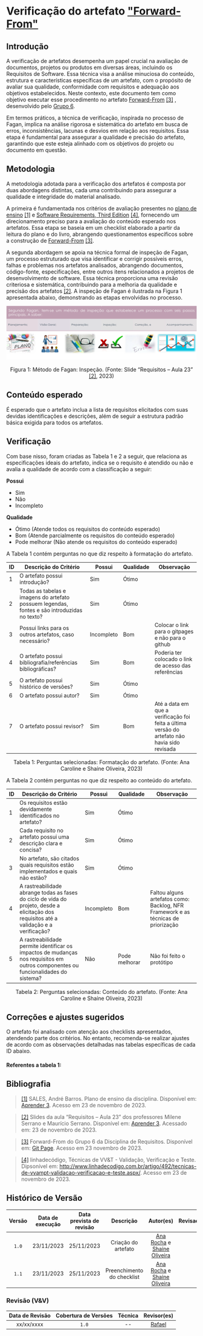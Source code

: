# Verificação do artefato ["Forward-From"](https://requisitos-de-software.github.io/2023.2-Skoob/pos_rastreabilidade/forward/)

## Introdução

A verificação de artefatos desempenha um papel crucial na avaliação de documentos, projetos ou produtos em diversas áreas, incluindo os Requisitos de Software. Essa técnica visa a análise minuciosa do conteúdo, estrutura e características específicas de um artefato, com o propósito de avaliar sua qualidade, conformidade com requisitos e adequação aos objetivos estabelecidos. 
Neste contexto, este documento tem como objetivo executar esse procedimento no artefato [Forward-From](https://requisitos-de-software.github.io/2023.2-Skoob/pos_rastreabilidade/forward/) <a id="c" href="#cc">[3]</a> , desenvolvido pelo [Grupo 6](https://requisitos-de-software.github.io/2023.2-Skoob/).

Em termos práticos, a técnica de verificação, inspirada no processo de Fagan, implica na análise rigorosa e sistemática do artefato em busca de erros, inconsistências, lacunas e desvios em relação aos requisitos. Essa etapa é fundamental para assegurar a qualidade e precisão do artefato, garantindo que este esteja alinhado com os objetivos do projeto ou documento em questão.

## Metodologia

A metodologia adotada para a verificação dos artefatos é composta por duas abordagens distintas, cada uma contribuindo para assegurar a qualidade e integridade do material analisado.

A primeira é fundamentada nos critérios de avaliação presentes no [plano de ensino](https://aprender3.unb.br/pluginfile.php/2692699/mod_resource/content/34/Plano_de_Ensino%20RE%20022023%20Turma%202.pdf) <a id="a" href="#aa">[1]</a> e [Software Requirements, Third Edition](https://aprender3.unb.br/pluginfile.php/2692775/mod_resource/content/1/Elicitacao%20de%20Req.pdf) <a id="d" href="#dd">[4]</a>, fornecendo um direcionamento preciso para a avaliação do conteúdo esperado nos artefatos. Essa etapa se baseia em um checklist elaborado a partir da leitura do plano e do livro, abrangendo questionamentos específicos sobre a construção de [Forward-From](https://requisitos-de-software.github.io/2023.2-Skoob/pos_rastreabilidade/forward/) <a id="c" href="#cc">[3]</a>.

A segunda abordagem se apoia na técnica formal de inspeção de Fagan, um processo estruturado que visa identificar e corrigir possíveis erros, falhas e problemas nos artefatos analisados, abrangendo documentos, código-fonte, especificações, entre outros itens relacionados a projetos de desenvolvimento de software. Essa técnica proporciona uma revisão criteriosa e sistemática, contribuindo para a melhoria da qualidade e precisão dos artefatos <a id="b" href="#bb">[2]</a>. A inspeção de Fagan é ilustrada na Figura 1 apresentada abaixo, demonstrando as etapas envolvidas no processo.

![Inspeção Fagan](../Fagan.png)

<div style="text-align: center;">
    Figura 1: Método de Fagan: Inspeção. (Fonte: Slide “Requisitos – Aula 23” <a id="b" href="#bb">[2]</a>, 2023)
</div>

## Conteúdo esperado

É esperado que o artefato inclua a lista de requisitos elicitados com suas devidas identificações e descrições, além de seguir a estrutura padrão básica exigida para todos os artefatos.

## Verificação

Com base nisso, foram criadas as Tabela 1 e 2 a seguir, que relaciona as especificações ideais do artefato, indica se o requisito é atendido ou não e avalia a qualidade de acordo com a classificação a seguir:

**Possui**

- Sim
- Não
- Incompleto

**Qualidade**

- Ótimo (Atende todos os requisitos do conteúdo esperado)
- Bom (Atende parcialmente os requisitos do conteúdo esperado)
- Pode melhorar (Não atende os requisitos do conteúdo esperado)

A Tabela 1 contém perguntas no que diz respeito à formatação do artefato. <a id="Tabela1"></a>

| ID  | Descrição do Critério                                                                        | Possui | Qualidade     | Observação                                      |
| --- | -------------------------------------------------------------------------------------------- | ------ | ------------- | ----------------------------------------------- |
| 1   | O artefato possui introdução?                                                                | Sim    | Ótimo |                                                 |
| 2   | Todas as tabelas e imagens do artefato possuem legendas, fontes e são introduzidas no texto? |  Sim  |    Ótimo     |                                                 |
| 3   | Possui links para os outros artefatos, caso necessário?                                      | Incompleto   | Bom | Colocar o link para o gitpages e não para o github |
| 4   | O artefato possui bibliografia/referências bibliográficas?                                   | Sim   |  Bom       |      Poderia ter colocado o link de acesso das referências                       |
| 5   | O artefato possui histórico de versões?          |  Sim        |    Ótimo                                             |
| 6   | O artefato possui autor?                                    | Sim   |    Ótimo     |                                                 |
| 7   | O artefato possui revisor?                |  Sim  |  Bom      |    Até a data em que a verificação foi feita a última versão do artefato não havia sido revisada                                           |

<div style="text-align: center;">
    Tabela 1: Perguntas selecionadas: Formatação do artefato. (Fonte: Ana Caroline e Shaíne Oliveira, 2023)
</div>

A Tabela 2 contém perguntas no que diz respeito ao conteúdo do artefato. <a id="Tabela2"></a>

| ID  | Descrição do Critério                                                            | Possui | Qualidade | Observação                                                                                               |
|----|-------------------------------------------------------------------------------------|--------|-----------|-----------------------------------------------------------------------------------------------------------|
| 1  |   Os requisitos estão devidamente identificados no artefato?                   | Sim       |   Ótimo        |                                                                                                           |
| 2  |  Cada requisito no artefato possui uma descrição clara e concisa?  |  Sim      |     Ótimo      |                                                                                                           |
| 3  | No artefato, são citados quais requisitos estão implementados e quais não estão?  |  Sim      |   Ótimo        |                                                                                                           |
| 4  | A rastreabilidade abrange todas as fases do ciclo de vida do projeto, desde a elicitação dos requisitos até a validação e a verificação?                                             |  Incompleto |    Bom       | Faltou alguns artefatos como: Backlog, NFR Framework e as técnicas de priorização |
| 5  | A rastreabilidade permite identificar os impactos de mudanças nos requisitos em outros componentes ou funcionalidades do sistema?                                           | Não       |  Pode melhorar         | Não foi feito o protótipo |



<div style="text-align: center;">
    Tabela 2: Perguntas selecionadas: Conteúdo do artefato. (Fonte: Ana Caroline e Shaíne Oliveira, 2023)
</div>

## Correções e ajustes sugeridos

O artefato foi analisado com atenção aos checklists apresentados, atendendo parte dos critérios. No entanto, recomenda-se realizar ajustes de acordo com as observações detalhadas nas tabelas específicas de cada ID abaixo.

#### Referentes a tabela 1:


## Bibliografia

> <a id="a" href="#aa">[1]</a> SALES, André Barros. Plano de ensino da disciplina. Disponível em: [Aprender 3](https://aprender3.unb.br/pluginfile.php/2692699/mod_resource/content/34/Plano_de_Ensino%20RE%20022023%20Turma%202.pdf). Acesso em 23 de novembro de 2023.

> <a id="b" href="#bb">[2]</a> Slides da aula “Requisitos – Aula 23” dos professores Milene Serrano e Maurício Serrano. Disponível em: [Aprender 3](https://aprender3.unb.br/pluginfile.php/2692856/mod_resource/content/2/Requisitos%20-%20Aula%20023.pdf). Acessado em: 23 de novembro de 2023.

> <a id="c" href="#cc">[3]</a> Forward-From do Grupo 6 da Disciplina de Requisitos. Disponível em: [Git Page](https://requisitos-de-software.github.io/2023.2-Skoob/pos_rastreabilidade/forward/). Acesso em 23 novembro de 2023.

> <a id="d" href="#dd">[4]</a> linhadecódigo, Técnicas de VV&T - Validação, Verificação e Teste. Dipsonível em: <http://www.linhadecodigo.com.br/artigo/492/tecnicas-de-vvampt-validacao-verificacao-e-teste.aspx/>. Acesso em 23 de novembro de 2023.

## Histórico de Versão

| Versão | Data de execução | Data prevista de revisão |      Descrição     |          Autor(es)            |          Revisado            |
| :----: | :--------------: | :-------------: | :------------------------: | :------------------------: | :------------------: |
| `1.0`  |    23/11/2023    |   25/11/2023    | Criação do artefato |   [Ana Rocha](https://github.com/anaaroch_) e [Shaíne Oliveira](https://github.com/ShaineOliveira_)    |  |
| `1.1`  |    23/11/2023    |   25/11/2023    | Preenchimento do checklist |   [Ana Rocha](https://github.com/anaaroch_) e [Shaíne Oliveira](https://github.com/ShaineOliveira_)    |  |

### Revisão (V&V)

| Data de Revisão | Cobertura de Versões  |          Técnica         |                  Revisor(es)                  |
| :------------: | :-------------: | :--------------------------: |  :----------------------------------------: |
|  xx/xx/xxxx   |    `1.0`    |    --   | [Rafael](https://github.com/Rafael-gc) |